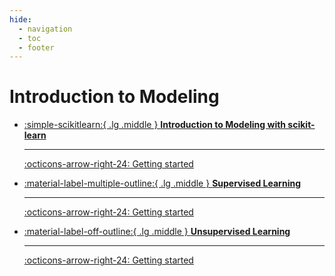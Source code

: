 ```yaml
---
hide:
  - navigation
  - toc
  - footer
---
```

# Introduction to Modeling

<div class="grid cards" markdown>


-   [:simple-scikitlearn:{ .lg .middle } __Introduction to Modeling with scikit-learn__](/modeling/modeling_intro)

    ---

    [:octicons-arrow-right-24: Getting started](/modeling/modeling_intro)

-   [:material-label-multiple-outline:{ .lg .middle } __Supervised Learning__](/modeling/supervised)

    ---

    [:octicons-arrow-right-24: Getting started](/modeling/supervised)

-   [:material-label-off-outline:{ .lg .middle } __Unsupervised Learning__](/modeling/unsupervised)

    ---

    [:octicons-arrow-right-24: Getting started](/modeling/unsupervised)

</div>
